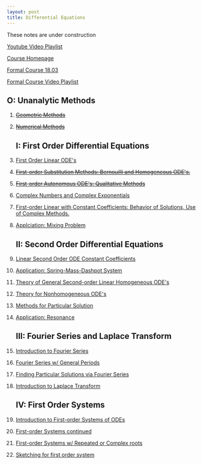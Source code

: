 ```yaml
---
layout: post
title: Differential Equations
---
```

<span class="newthought">These notes</span> are under construction

[Youtube Video Playlist](https://www.youtube.com/playlist?list=PLUl4u3cNGP63oTpyxCMLKt_JmB0WtSZfG)

[Course Homepage](https://ocw.mit.edu/resources/res-18-009-learn-differential-equations-up-close-with-gilbert-strang-and-cleve-moler-fall-2015/index.htm)

[Formal Course 18.03](https://ocw.mit.edu/courses/mathematics/18-03sc-differential-equations-fall-2011/index.htm)

[Formal Course Video Playlist](https://www.youtube.com/playlist?list=PLEC88901EBADDD980)

## O: Unanalytic Methods 

1. ~~[Geometric Methods](UnitI/geometric_methods)~~

2. ~~[Numerical Methods](UnitI/numerical_methods)~~
   
   ## I: First Order Differential Equations

3. [First Order Linear ODE's](UnitI/3_first_order_linear_odes)

4. ~~[First-order Substitution Methods: Bernouilli and Homogeneous ODE's.](UnitI/first_order_substitution_methods)~~

5. ~~[First-order Autonomous ODE's: Qualitative Methods](UnitI/autonomous_ode)~~

6. [Complex Numbers and Complex Exponentials](UnitI/complex_numbers_and_complex_exponentials)

7. [First-order Linear with Constant Coefficients: Behavior of Solutions, Use of Complex Methods.](UnitI/constant_coefficients)

8. [Applciation: Mixing Problem](UnitI/continuation)

   ## II: Second Order Differential Equations

9.  [Linear Second Order ODE Constant Coefficients](UnitI/9_second_order_ode_constant_coefficients)

10. [Application: Spring-Mass-Dashpot System](UnitI/10_spring_mass_dashpot)

11. [Theory of General Second-order Linear Homogeneous ODE's](UnitI/11_theory_of_second_order_ode)

12. [Theory for Nonhomogeneous ODE's](UnitI/12_theory_inhomogeneous)

13. [Methods for Particular Solution](UnitI/13_particular_solutions)

14. [Application: Resonance](UnitI/14_Resonance)
    
    ## III: Fourier Series and Laplace Transform

15. [Introduction to Fourier Series](UnitIII/15_intro_to_fourier_series)

16. [Fourier Series w/ General Periods](UnitIII/16_fourier_general_period)

17. [Finding Particular Solutions via Fourier Series](UnitIII/17_particular_sol_via_fs)

18. [Introduction to Laplace Transform](UnitIII//18_intro_to_laplace_transform)
    
    ## IV: First Order Systems

19. [Introduction to First-order Systems of ODEs](UnitIV/24_introduction_to_first_order_system)

20. [First-order Systems continued](UnitIV/25_first_order_system_continued)

21. [First-order Systems w/ Repeated or Complex roots](UnitIV/26_first_order_system_repeated_complex_roots)

22. [Sketching for first order system](UnitIV/27_sketch.md)